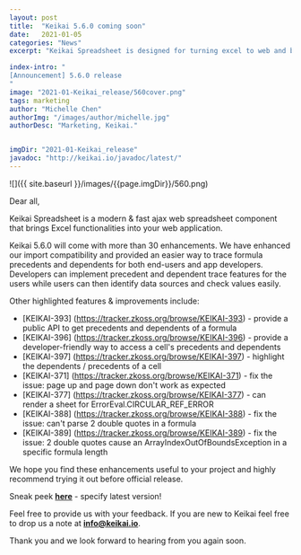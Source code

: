 ```yaml
---
layout: post
title:  "Keikai 5.6.0 coming soon"
date:   2021-01-05
categories: "News"
excerpt: "Keikai Spreadsheet is designed for turning excel to web and building spreadsheet applications. Upcoming 5.6.0 contains more than 30 enhancements."

index-intro: "
[Announcement] 5.6.0 release
"
image: "2021-01-Keikai_release/560cover.png"
tags: marketing
author: "Michelle Chen"
authorImg: "/images/author/michelle.jpg"
authorDesc: "Marketing, Keikai."


imgDir: "2021-01-Keikai_release"
javadoc: "http://keikai.io/javadoc/latest/"
---
```

<!--
images come from https://drive.google.com/open?id=17EEz_BuTVsTSeAA3a8AakyMspVSd_OEb made with draw.io
goal： Keikai can help you build a spreadsheet-based app
-->

![]({{ site.baseurl }}/images/{{page.imgDir}}/560.png)

Dear all, 

Keikai Spreadsheet is a modern & fast ajax web spreadsheet component that brings Excel functionalities into your web application. 

Keikai 5.6.0 will come with more than 30 enhancements. We have enhanced our import compatibility and provided an easier way to trace formula precedents and dependents for both end-users and app developers. Developers can implement precedent and dependent trace features for the users while users can then identify data sources and check values easily.


Other highlighted features & improvements include: 

* [KEIKAI-393] (https://tracker.zkoss.org/browse/KEIKAI-393) - provide a public API to get precedents and dependents of a formula
* [KEIKAI-396] (https://tracker.zkoss.org/browse/KEIKAI-396) - provide a developer-friendly way to access a cell's precedents and dependents
* [KEIKAI-397] (https://tracker.zkoss.org/browse/KEIKAI-397) - highlight the dependents / precedents of a cell
* [KEIKAI-371] (https://tracker.zkoss.org/browse/KEIKAI-371) - fix the issue: page up and page down don't work as expected
* [KEIKAI-377] (https://tracker.zkoss.org/browse/KEIKAI-377) - can render a sheet for ErrorEval.CIRCULAR_REF_ERROR
* [KEIKAI-388] (https://tracker.zkoss.org/browse/KEIKAI-388) - fix the issue: can't parse 2 double quotes in a formula
* [KEIKAI-389] (https://tracker.zkoss.org/browse/KEIKAI-389) - fix the issue: 2 double quotes cause an ArrayIndexOutOfBoundsException in a specific formula length


We hope you find these enhancements useful to your project and highly recommend trying it out before official release.

Sneak peek [**here**](https://mavensync.zkoss.org/eval/io/keikai/keikai-ex/) - specify latest version!

Feel free to provide us with your feedback. If you are new to Keikai feel free to drop us a note at **info@keikai.io**.

Thank you and we look forward to hearing from you again soon. 







[jekyll]:      http://jekyllrb.com
[jekyll-gh]:   https://github.com/jekyll/jekyll
[jekyll-help]: https://github.com/jekyll/jekyll-help
